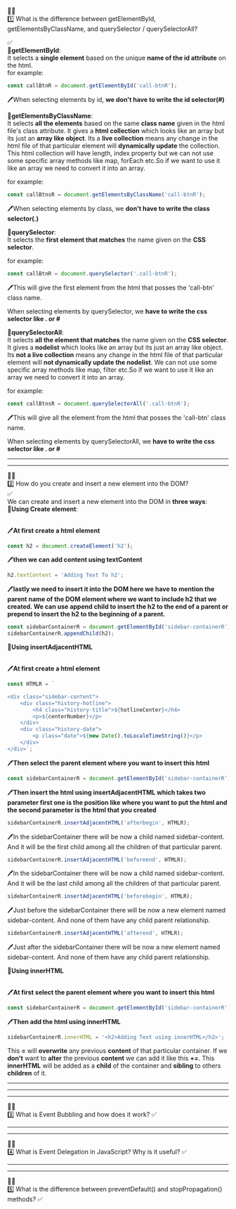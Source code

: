 ✍🏻<br>
1️⃣ What is the difference between getElementById, getElementsByClassName, and querySelector / querySelectorAll?

✅ <br>
🎯**getElementById**:<br> It selects a **single element** based on the unique **name of the id attribute** on the html.<br>
for example:<br>

```js
const callBtnR = document.getElementById('call-btnR');
```

🖊️When selecting elements by id, **we don't have to write the id selector(#)**<br>

🎯**getElementsByClassName**:<br> It selects **all the elements** based on the same **class name** given in the html file's class attribute. It gives a **html collection** which looks like an array but its just an **array like object**. Its a **live collection** means any change in the html file of that particular element will **dynamically update** the collection. This html collection will have length, index property but we can not use some specific array methods like map, forEach etc.So if we want to use it like an array we need to convert it into an array.<br>

for example:<br>

```js
const callBtnsR = document.getElementsByClassName('call-btnR');
```

🖊️When selecting elements by class, we **don't have to write the class selector(.)**<br>

🎯**querySelector**:<br> It selects the **first element that matches** the name given on the **CSS selector**.<br>

for example:<br>

```js
const callBtnR = document.querySelector('.call-btnR');
```

🖊️This will give the first element from the html that posses the 'call-btn' class name.<br>

When selecting elements by querySelector, we **have to write the css selector like . or #**<br>

🎯**querySelectorAll**:<br> It selects **all the element that matches** the name given on the **CSS selector**. It gives a **nodelist** which looks like an array but its just an array like object. Its **not a live collection** means any change in the html file of that particular element will **not dynamically update the nodelist**. We can not use some specific array methods like map, filter etc.So if we want to use it like an array we need to convert it into an array.<br>

for example:<br>

```js
const callBtnsR = document.querySelectorAll('.call-btnR');
```

🖊️This will give all the element from the html that posses the 'call-btn' class name.<br>

When selecting elements by querySelectorAll, we **have to write the css selector like . or #**<br>

<hr>
<hr>

✍🏻<br>
2️⃣ How do you create and insert a new element into the DOM?<br>
✅ <br>
We can create and insert a new element into the DOM in **three ways**:<br>
🎯**Using Create element**:<br><br>

🖊️**At first create a html element**<br>

```js
const h2 = document.createElement('h2');
```

🖊️**then we can add content using textContent**<br>

```js
h2.textContent = 'Adding Text To h2';
```

🖊️**lastly we need to insert it into the DOM here we have to mention the parent name of the DOM element where we want to include h2 that we created. We can use append child to insert the h2 to the end of a parent or prepend to insert the h2 to the beginning of a parent.**<br>

```js
const sidebarContainerR = document.getElementById('sidebar-containerR');
sidebarContainerR.appendChild(h2);
```

🎯**Using insertAdjacentHTML**<br><br>

🖊️**At first create a html element**<br>

```js
const HTMLR = `

<div class="sidebar-content">
    <div class="history-hotline">
        <h4 class="history-title">${hotlineCenter}</h4>
        <p>${centerNumber}</p>
    </div>
    <div class="history-date">
        <p class="date">${new Date().toLocaleTimeString()}</p>
    </div>
</div>`;
```

🖊️**Then select the parent element where you want to insert this html**<br>

```js
const sidebarContainerR = document.getElementById('sidebar-containerR');
```

🖊️**Then insert the html using insertAdjacentHTML which takes two parameter first one is the position like where you want to put the html and the second parameter is the html that you created**<br>

```js
sidebarContainerR.insertAdjacentHTML('afterbegin', HTMLR);
```

🖊️In the sidebarContainer there will be now a child named sidebar-content. And it will be the first child among all the children of that particular parent.<br>

```js
sidebarContainerR.insertAdjacentHTML('beforeend', HTMLR);
```

🖊️In the sidebarContainer there will be now a child named sidebar-content. And it will be the last child among all the children of that particular parent.<br>

```js
sidebarContainerR.insertAdjacentHTML('beforebegin', HTMLR);
```

🖊️Just before the sidebarContainer there will be now a new element named sidebar-content. And none of them have any child parent relationship.<br>

```js
sidebarContainerR.insertAdjacentHTML('afterend', HTMLR);
```

🖊️Just after the sidebarContainer there will be now a new element named sidebar-content. And none of them have any child parent relationship.<br>

🎯**Using innerHTML**<br><br>

🖊️**At first select the parent element where you want to insert this html**<br>

```js
const sidebarContainerR = document.getElementById('sidebar-containerR');
```

🖊️**Then add the html using innerHTML**<br>

```js
sidebarContainerR.innerHTML = '<h2>Adding Text using innerHTML</h2>';
```

This **=** will **overwrite** any previous **content** of that particular container. If we **don't** want to **alter** the previous **content** we can add it like this **+=**. This **innerHTML** will be added as a **child** of the container and **sibling** to others **children** of it.<hr>

<hr>
<hr>

✍🏻<br>
3️⃣ What is Event Bubbling and how does it work?
✅ <br>

<hr>
<hr>

✍🏻<br>
4️⃣ What is Event Delegation in JavaScript? Why is it useful?
✅ <br>

<hr>
<hr>

✍🏻<br>
5️⃣ What is the difference between preventDefault() and stopPropagation() methods?
✅ <br>
